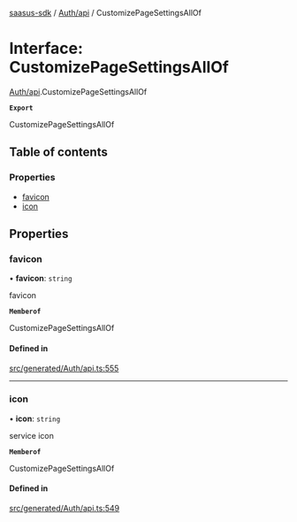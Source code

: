 [saasus-sdk](../README.md) / [Auth/api](../modules/Auth_api.md) / CustomizePageSettingsAllOf

# Interface: CustomizePageSettingsAllOf

[Auth/api](../modules/Auth_api.md).CustomizePageSettingsAllOf

**`Export`**

CustomizePageSettingsAllOf

## Table of contents

### Properties

- [favicon](Auth_api.CustomizePageSettingsAllOf.md#favicon)
- [icon](Auth_api.CustomizePageSettingsAllOf.md#icon)

## Properties

### favicon

• **favicon**: `string`

favicon

**`Memberof`**

CustomizePageSettingsAllOf

#### Defined in

[src/generated/Auth/api.ts:555](https://github.com/saasus-platform/saasus-sdk-javascript/blob/c6c266c/src/generated/Auth/api.ts#L555)

___

### icon

• **icon**: `string`

service icon

**`Memberof`**

CustomizePageSettingsAllOf

#### Defined in

[src/generated/Auth/api.ts:549](https://github.com/saasus-platform/saasus-sdk-javascript/blob/c6c266c/src/generated/Auth/api.ts#L549)
